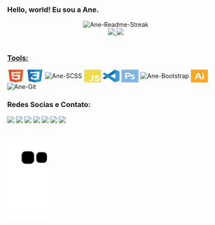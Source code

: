 ### Hello, world! Eu sou a Ane.

<!-- - Desenvolvedora Front-end.
- Designer gráfico voltada para a área de criativos e id visuais. -->

<div align="center">
  <img alt="Ane-Readme-Streak" height="160em" src ="https://github-readme-streak-stats.herokuapp.com?user=anetelles&theme=dracula&hide_border=true&background=FFFFFF00">
</div>

<!--Height normal: 180em.-->

<div align="center">
  <a href="https://github.com/anetelles">
  <img height="160em" src="https://github-readme-stats.vercel.app/api?username=anetelles&show_icons=true&theme=dracula&include_all_commits=true&count_private=true"/>
  <img height="160em" src="https://github-readme-stats.vercel.app/api/top-langs/?username=anetelles&layout=compact&langs_count=7&theme=dracula"/>
</div>

<div style="display: inline_block"><br>
  <h3> Tools: </h3>
  <a href="https://github.com/anetelles?tab=repositories"><img align="center" alt="Ane-HTML" height="30" width="40" src="https://raw.githubusercontent.com/devicons/devicon/master/icons/html5/html5-original.svg"></a>
  <img align="center" alt="Ane-CSS" height="30" width="40" src="https://raw.githubusercontent.com/devicons/devicon/master/icons/css3/css3-original.svg">
  <img align="center" alt="Ane-SCSS" height="30" width="40" src="https://cdn.jsdelivr.net/gh/devicons/devicon/icons/sass/sass-original.svg">     
  <img align="center" alt="Ane-Js" height="30" width="40" src="https://raw.githubusercontent.com/devicons/devicon/master/icons/javascript/javascript-plain.svg">
  <img align="center" alt="Ane-VSCode" height="30" width="40" src="https://raw.githubusercontent.com/devicons/devicon/master/icons/vscode/vscode-original.svg">
  <img align="center" alt="Ane-Photoshop" height="30" width="40" src="https://raw.githubusercontent.com/devicons/devicon/master/icons/photoshop/photoshop-plain.svg">
  <img align="center" alt="Ane-Bootstrap" height="30" width="30" src="https://icongr.am/devicon/bootstrap-plain.svg?size=78&color=8a4ec6">
  <img align="center" alt="Ane-Illustrator" height="30" width="40" src="https://raw.githubusercontent.com/devicons/devicon/master/icons/illustrator/illustrator-plain.svg"> 
  <img align="center" alt="Ane-Git" height="30" width="30" src="https://cdn.jsdelivr.net/gh/devicons/devicon/icons/git/git-original.svg">       
</div>



<div> 
  <h3>Redes Socias e Contato:</h3>
  <a href="https://www.instagram.com/anetelless" target="_blank"><img src="https://img.shields.io/badge/-Instagram-%23E4405F?style=for-the-badge&logo=instagram&logoColor=white" target="_blank"></a>
  <a href="https://www.linkedin.com/in/cristiane-telles-28a818231/" target="_blank"><img src="https://img.shields.io/badge/LinkedIn-0077B5?style=for-the-badge&logo=linkedin&logoColor=white" target="_blanck"></a>
    <a href="mailto:anetellesprotonmail.com" target="_blank"><img src="https://img.shields.io/badge/ProtonMail-8B89CC?style=for-the-badge&logo=protonmail&logoColor=white"target="_blank"></a>
  <a href="https://open.spotify.com/playlist/286Kcgvw8EiCKKhcxVbpJ3?si=abde714b342a4f2e" target="_blank"><img src=https://img.shields.io/badge/Spotify-1ED760?&style=for-the-badge&logo=spotify&logoColor=white target="_blank"></a>
  <a href="mailto:anedsgn@gmail.com" target="_blank"><img src="https://img.shields.io/badge/Gmail-D14836?style=for-the-badge&logo=gmail&logoColor=white"target="_blank"></a> 
  <a href="https://www.behance.net/cristianetelles" target="_blank"><img src="https://img.shields.io/badge/-Behance-blue?style=for-the-badge&logo=behance&logoColor=white" target="_blank"></a>
  <a href="https://pin.it/3R1iseJ" target="_blank"><img src="https://img.shields.io/badge/Pinterest-%23E60023.svg?&style=for-the-badge&logo=Pinterest&logoColor=white"target="_blank"></a> 
   

  
  
</div>
  
## 
 
![Snake animation](https://github.com/anetelles/anetelles/blob/output/github-contribution-grid-snake.svg)
 
</div>
